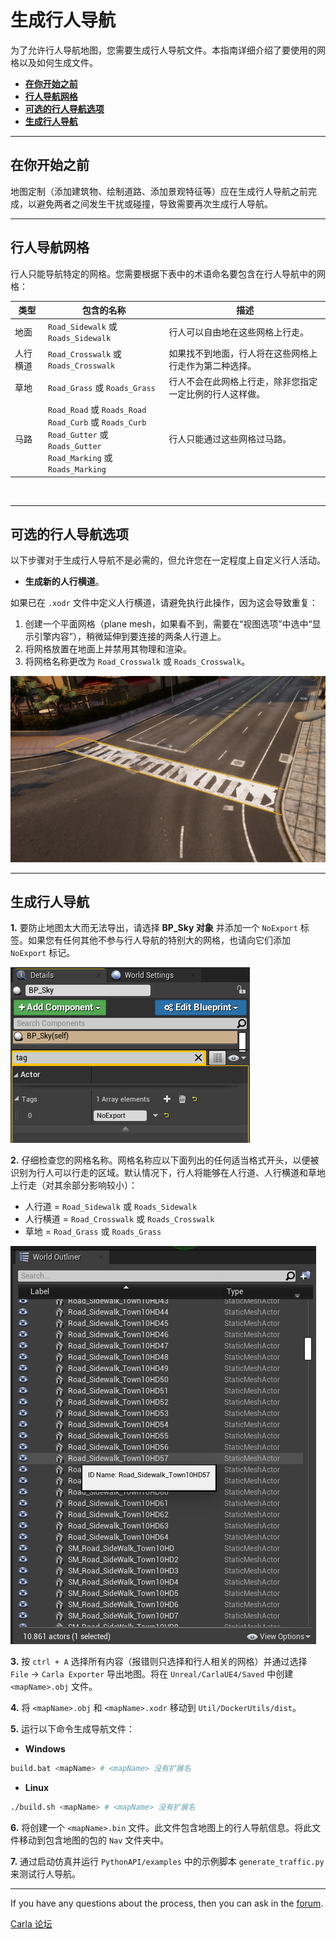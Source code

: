 # 生成行人导航

为了允许行人导航地图，您需要生成行人导航文件。本指南详细介绍了要使用的网格以及如何生成文件。

- [__在你开始之前__](#before-you-begin)
- [__行人导航网格__](#pedestrian-navigable-meshes)
- [__可选的行人导航选项__](#optional-pedestrian-navigation-options)
- [__生成行人导航__](#generate-the-pedestrian-navigation)

---

## 在你开始之前

地图定制（添加建筑物、绘制道路、添加景观特征等）应在生成行人导航之前完成，以避免两者之间发生干扰或碰撞，导致需要再次生成行人导航。

---

## 行人导航网格

行人只能导航特定的网格。您需要根据下表中的术语命名要包含在行人导航中的网格：

| 类型   | 包含的名称                                                                                                                                   | 描述 |
|------|-----------------------------------------------------------------------------------------------------------------------------------------|-------------|
| 地面   | `Road_Sidewalk` 或 `Roads_Sidewalk`                                                                                                      | 行人可以自由地在这些网格上行走。 |
| 人行横道 | `Road_Crosswalk` 或 `Roads_Crosswalk`                                                                                                    | 如果找不到地面，行人将在这些网格上行走作为第二种选择。 |
| 草地   | `Road_Grass` 或 `Roads_Grass`                                                                                                            | 行人不会在此网格上行走，除非您指定一定比例的行人这样做。 |
| 马路   | `Road_Road` 或 `Roads_Road` <br> `Road_Curb` 或 `Roads_Curb` <br> `Road_Gutter` 或 `Roads_Gutter` <br> `Road_Marking` 或 `Roads_Marking` | 行人只能通过这些网格过马路。 |

<br>

---

## 可选的行人导航选项

以下步骤对于生成行人导航不是必需的，但允许您在一定程度上自定义行人活动。

- __生成新的人行横道__。

如果已在 `.xodr` 文件中定义人行横道，请避免执行此操作，因为这会导致重复：

1. 创建一个平面网格（plane mesh，如果看不到，需要在“视图选项”中选中“显示引擎内容”），稍微延伸到要连接的两条人行道上。
2. 将网格放置在地面上并禁用其物理和渲染。
3. 将网格名称更改为 `Road_Crosswalk` 或 `Roads_Crosswalk`。

![ue_crosswalks](img/ue_crosswalks.jpg)  

---
## 生成行人导航

__1.__ 要防止地图太大而无法导出，请选择 __BP_Sky 对象__ 并添加一个 `NoExport` 标签。如果您有任何其他不参与行人导航的特别大的网格，也请向它们添加 `NoExport` 标记。 

![ue_skybox_no_export](./img/ue_noexport.png) 

__2.__ 仔细检查您的网格名称。网格名称应以下面列出的任何适当格式开头，以便被识别为行人可以行走的区域。默认情况下，行人将能够在人行道、人行横道和草地上行走（对其余部分影响较小）：

*   人行道 = `Road_Sidewalk` 或 `Roads_Sidewalk` 
*   人行横道 = `Road_Crosswalk` 或 `Roads_Crosswalk` 
*   草地 = `Road_Grass` 或 `Roads_Grass`

![ue_meshes](./img/ue_meshes.jpg) 

__3.__ 按 `ctrl + A` 选择所有内容（报错则只选择和行人相关的网格）并通过选择 `File` -> `Carla Exporter` 导出地图。将在 `Unreal/CarlaUE4/Saved` 中创建 `<mapName>.obj` 文件。

__4.__ 将 `<mapName>.obj` 和 `<mapName>.xodr` 移动到 `Util/DockerUtils/dist`。

__5.__ 运行以下命令生成导航文件：  

*   __Windows__ 
```sh
build.bat <mapName> # <mapName> 没有扩展名
```
*   __Linux__
```sh
./build.sh <mapName> # <mapName> 没有扩展名
```

__6.__ 将创建一个 `<mapName>.bin` 文件。此文件包含地图上的行人导航信息。将此文件移动到包含地图的包的 `Nav` 文件夹中。

__7.__ 通过启动仿真并运行 `PythonAPI/examples` 中的示例脚本 `generate_traffic.py` 来测试行人导航。

---

If you have any questions about the process, then you can ask in the [forum](https://github.com/carla-simulator/carla/discussions).

<div class="build-buttons">
<p>
<a href="https://github.com/carla-simulator/carla/discussions" target="_blank" class="btn btn-neutral" title="Go to the Carla forum">
Carla 论坛</a>
</p>
</div>